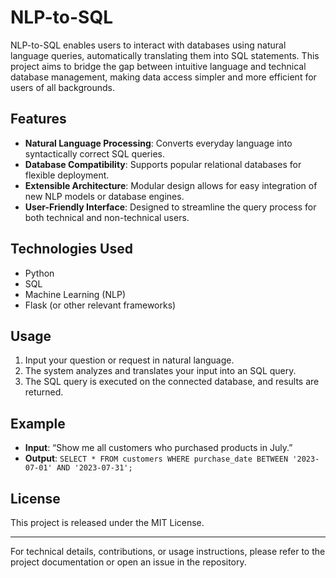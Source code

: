 # NLP-to-SQL

NLP-to-SQL enables users to interact with databases using natural language queries, automatically translating them into SQL statements. This project aims to bridge the gap between intuitive language and technical database management, making data access simpler and more efficient for users of all backgrounds.

## Features

- **Natural Language Processing**: Converts everyday language into syntactically correct SQL queries.
- **Database Compatibility**: Supports popular relational databases for flexible deployment.
- **Extensible Architecture**: Modular design allows for easy integration of new NLP models or database engines.
- **User-Friendly Interface**: Designed to streamline the query process for both technical and non-technical users.

## Technologies Used

- Python
- SQL
- Machine Learning (NLP)
- Flask (or other relevant frameworks)

## Usage

1. Input your question or request in natural language.
2. The system analyzes and translates your input into an SQL query.
3. The SQL query is executed on the connected database, and results are returned.

## Example

- **Input**: “Show me all customers who purchased products in July.”
- **Output**: `SELECT * FROM customers WHERE purchase_date BETWEEN '2023-07-01' AND '2023-07-31';`

## License

This project is released under the MIT License.

---

For technical details, contributions, or usage instructions, please refer to the project documentation or open an issue in the repository.